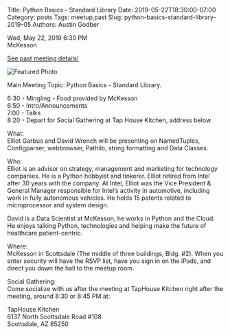 Title: Python Basics - Standard Library
Date: 2019-05-22T18:30:00-07:00
Category: posts
Tags: meetup,past
Slug: python-basics-standard-library-2019-05
Authors: Austin Godber

<div class="meetup-time">
<i class="far fa-clock"></i> Wed, May 22, 2019 6:30 PM
</div>

<div class="meetup-venue">
<i class="fas fa-map-marked-alt"></i> McKesson
</div>



<i class="fab fa-meetup"></i> <a href="https://www.meetup.com/Phoenix-Python-Meetup-Group/events/261107021/">See past meeting details!</a>





![Featured Photo](https://secure.meetupstatic.com/photos/event/c/e/7/5/600_479452853.jpeg)



<p>Main Meeting Topic: Python Basics - Standard Library.</p> <p>6:30 - Mingling - Food provided by McKesson<br/>6:50 - Intro/Announcements<br/>7:00 - Talks<br/>8:20 - Depart for Social Gathering at Tap House Kitchen, address below</p> <p>What:<br/>Elliot Garbus and David Wrench will be presenting on NamedTuples, Configparser, webbrowser, Pathlib, string formatting and Data Classes.</p> <p>Who:<br/>Elliot is an advisor on strategy, management and marketing for technology companies. He is a Python hobbyist and tinkerer. Elliot retired from Intel after 30 years with the company. At Intel, Elliot was the Vice President &amp; General Manager responsible for Intel’s activity in automotive, including work in fully autonomous vehicles. He holds 15 patents related to microprocessor and system design.</p> <p>David is a Data Scientist at McKesson, he works in Python and the Cloud. He enjoys talking Python, technologies and helping make the future of healthcare patient-centric.</p> <p>Where:<br/>McKesson in Scottsdale (The middle of three buildings, Bldg. #2). When you enter security will have the RSVP list, have you sign in on the iPads, and direct you down the hall to the meetup room.</p> <p>Social Gathering:<br/>Come socialize with us after the meeting at TapHouse Kitchen right after the meeting, around 8:30 or 8:45 PM at:</p> <p>TapHouse Kitchen<br/>6137 North Scottsdale Road #108<br/>Scottsdale, AZ 85250</p> 